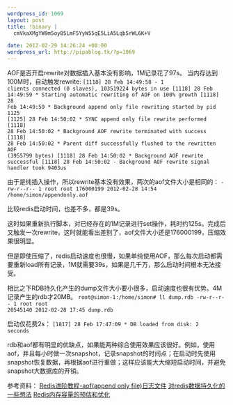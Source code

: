 ```yaml
--- 
wordpress_id: 1069
layout: post
title: !binary |
  cmVkaXMgYW9m5oyB5LmF5YyW55qE5LiA5Lqb5rWL6K+V

date: 2012-02-29 14:26:24 +08:00
wordpress_url: http://pipablog.tk/?p=1069
---
```

AOF是否开启rewrite对数据插入基本没有影响，1M记录花了97s。
当内存达到100M时，自动触发rewrite:
<code>[1118] 28 Feb 14:49:58 - 1 clients connected (0 slaves), 103519224 bytes in use
[1118] 28 Feb 14:49:59 * Starting automatic rewriting of AOF on 100% growth
[1118] 28 Feb 14:49:59 * Background append only file rewriting started by pid 1125
[1125] 28 Feb 14:50:02 * SYNC append only file rewrite performed
[1118] 28 Feb 14:50:02 * Background AOF rewrite terminated with success
[1118] 28 Feb 14:50:02 * Parent diff successfully flushed to the rewritten AOF (3955799 bytes)
[1118] 28 Feb 14:50:02 * Background AOF rewrite successful
[1118] 28 Feb 14:50:02 - Background AOF rewrite signal handler took 9403us</code>

由于是纯插入操作，所以rewrite基本没有效果，两次的aof文件大小是相同的：
<code>-rw-r--r-- 1 root root 176000199 2012-02-28 14:54 /home/simon/appendonly.aof</code>

比较redis启动时间，也差不多，都是39s。

这时如果重新执行脚本，对已经存在的1M记录进行set操作，耗时约125s。完成后又触发一次rewrite，这时就能看出差别了，aof文件大小还是176000199，压缩效果很明显。

但是即使压缩了，redis启动速度也很慢，如果单纯使用AOF，那么每次启动都需要重新load所有记录，1M就需要39s，如果是几千万，那么启动时间根本无法接受。

相比之下RDB持久化产生的dump文件大小要小很多，启动速度也很有优势。4M记录产生的rdb才20MB。
<code>root@simon-1:/home/simon# ll dump.rdb 
-rw-r--r-- 1 root root 20545140 2012-02-28 17:45 dump.rdb
</code>

启动仅花费2s：
<code>[1817] 28 Feb 17:47:09 * DB loaded from disk: 2 seconds
</code>

rdb和aof都有明显的优缺点，如果能两种综合使用效果应该很好。例如，使用aof，并且每小时做一次snapshot，记录snapshot的时间点；在启动时先使用snapshot恢复数据，再根据aof进行重做；这样应该能大大缩短启动时间，并避免snapshot大数据库的开销。

参考资料：
<a href="http://blog.nosqlfan.com/html/199.html?ref=rediszt">Redis进阶教程-aof(append only file)日志文件</a>
<a href="http://www.yiihsia.com/2011/04/%E5%AF%B9redis%E6%95%B0%E6%8D%AE%E6%8C%81%E4%B9%85%E5%8C%96%E7%9A%84%E4%B8%80%E4%BA%9B%E6%83%B3%E6%B3%95/">对redis数据持久化的一些想法</a>
<a href="http://blog.nosqlfan.com/html/3430.html">Redis内存容量的预估和优化</a>
